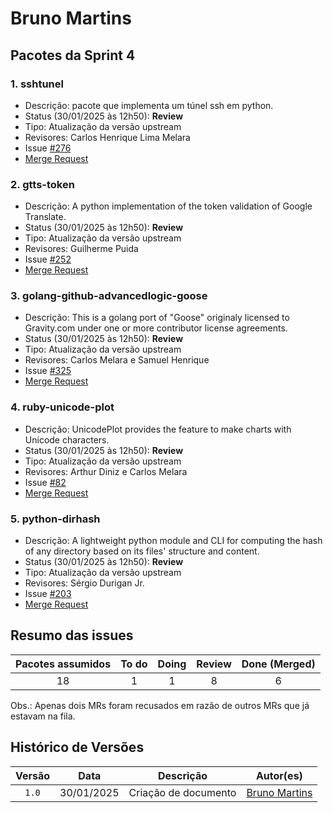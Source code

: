 # Bruno Martins

## Pacotes da Sprint 4

### 1. sshtunel

- Descrição: pacote que implementa um túnel ssh em python.
- Status (30/01/2025 às 12h50): **Review**
- Tipo: Atualização da versão upstream
- Revisores: Carlos Henrique Lima Melara
- Issue [#276](https://salsa.debian.org/debian-brasil-team/docs/-/issues/276)
- [Merge Request](https://salsa.debian.org/python-team/packages/sshtunnel/-/merge_requests/3)

### 2. gtts-token

- Descrição: A python implementation of the token validation of Google Translate.
- Status (30/01/2025 às 12h50): **Review**
- Tipo: Atualização da versão upstream
- Revisores: Guilherme Puida
- Issue [#252](https://salsa.debian.org/debian-brasil-team/docs/-/issues/252)
- [Merge Request](https://salsa.debian.org/python-team/packages/gtts-token/-/merge_requests/3)

### 3. golang-github-advancedlogic-goose

- Descrição: This is a golang port of "Goose" originaly licensed to Gravity.com under one or more contributor license agreements.
- Status (30/01/2025 às 12h50): **Review**
- Tipo: Atualização da versão upstream
- Revisores: Carlos Melara e Samuel Henrique
- Issue [#325](https://salsa.debian.org/debian-brasil-team/docs/-/issues/325)
- [Merge Request](https://salsa.debian.org/go-team/packages/golang-github-advancedlogic-goose/-/merge_requests/2)

### 4. ruby-unicode-plot

- Descrição: UnicodePlot provides the feature to make charts with Unicode characters.
- Status (30/01/2025 às 12h50): **Review**
- Tipo: Atualização da versão upstream
- Revisores: Arthur Diniz e Carlos Melara
- Issue [#82](https://salsa.debian.org/debian-brasil-team/docs/-/issues/82)
- [Merge Request](https://salsa.debian.org/ruby-team/ruby-unicode-plot/-/merge_requests/5)

### 5. python-dirhash

- Descrição: A lightweight python module and CLI for computing the hash of any directory based on its files' structure and content.
- Status (30/01/2025 às 12h50): **Review**
- Tipo: Atualização da versão upstream
- Revisores: Sérgio Durigan Jr.
- Issue [#203](https://salsa.debian.org/debian-brasil-team/docs/-/issues/203)
- [Merge Request](https://salsa.debian.org/python-team/packages/python-dirhash/-/merge_requests/2)

## Resumo das issues
| Pacotes assumidos | **To do** | **Doing** | **Review** | **Done (Merged)** |
| :---: | :---: | :---: | :---: | :---: |
| 18 | 1 | 1 | 8 | 6 |

Obs.: Apenas dois MRs foram recusados em razão de outros MRs que já estavam na fila.


## Histórico de Versões
| Versão |    Data    |      Descrição       |                   Autor(es)                   |
| :----: | :--------: | :------------------: | :-------------------------------------------: |
| `1.0`  | 30/01/2025 | Criação de documento | [Bruno Martins](https://github.com/gitbmvb)   |